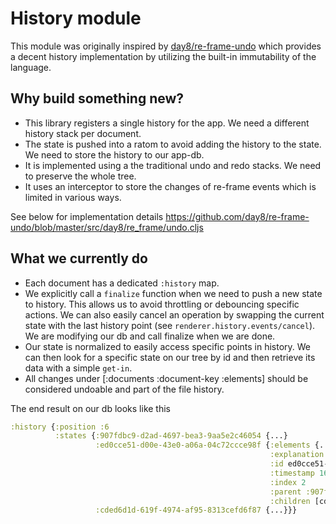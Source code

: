 # History  module

This module was originally inspired by [day8/re-frame-undo](https://github.com/day8/re-frame-undo) which provides a decent history implementation by utilizing the built-in immutability of the language.

## Why build something new?

- This library registers a single history for the app. We need a different history stack per document.
- The state is pushed into a ratom to avoid adding the history to the state. We need to store the history to our app-db.
- It is implemented using a the traditional undo and redo stacks. We need to preserve the whole tree.
- It uses an interceptor to store the changes of re-frame events which is limited in various ways.

See below for implementation details
https://github.com/day8/re-frame-undo/blob/master/src/day8/re_frame/undo.cljs

## What we currently do

- Each document has a dedicated `:history` map.
- We explicitly call a `finalize` function when we need to push a new state to history. This allows us to avoid throttling or debouncing specific actions. We can also easily cancel an operation by swapping the current state with the last history point (see `renderer.history.events/cancel`). We are modifying our db and call finalize when we are done.
- Our state is normalized to easily access specific points in history. We can then look for a specific state on our tree by id and then retrieve its data with a simple `get-in`.
- All changes under [:documents :document-key :elements] should be considered undoable and part of the file history.

The end result on our db looks like this
```clojure
:history {:position :6
          :states {:907fdbc9-d2ad-4697-bea3-9aa5e2c46054 {...}
                   :ed0cce51-d00e-43e0-a06a-04c72ccce98f {:elements {...} ; Our actual state
                                                          :explanation "Set x to 500.3"
                                                          :id ed0cce51-d00e-43e0-a06a-04c72ccce98f
                                                          :timestamp 1647882725718
                                                          :index 2
                                                          :parent :907fdbc9-d2ad-4697-bea3-9aa5e2c46054
                                                          :children [cded6d1d-619f-4974-af95-8313cefd6f87]}
                   :cded6d1d-619f-4974-af95-8313cefd6f87 {...}}}
```
